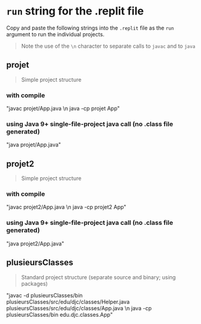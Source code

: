 # `run` string for the .replit file

Copy and paste the following strings into the `.replit` file as the `run` argument to run the individual projects.

> Note the use of the `\n` character to separate calls to `javac` and to `java`

## projet

>Simple project structure

### with compile
"javac projet/App.java \n java -cp projet App"

### using Java 9+ single-file-project java call (no .class file generated)
"java projet/App.java"

## projet2

>Simple project structure

### with compile
"javac projet2/App.java \n java -cp projet2 App"

### using Java 9+ single-file-project java call (no .class file generated)
"java projet2/App.java"

## plusieursClasses

> Standard project structure (separate source and binary; using packages)

"javac -d plusieursClasses/bin plusieursClasses/src/edu/djc/classes/Helper.java plusieursClasses/src/edu/djc/classes/App.java \n java -cp plusieursClasses/bin edu.djc.classes.App"
